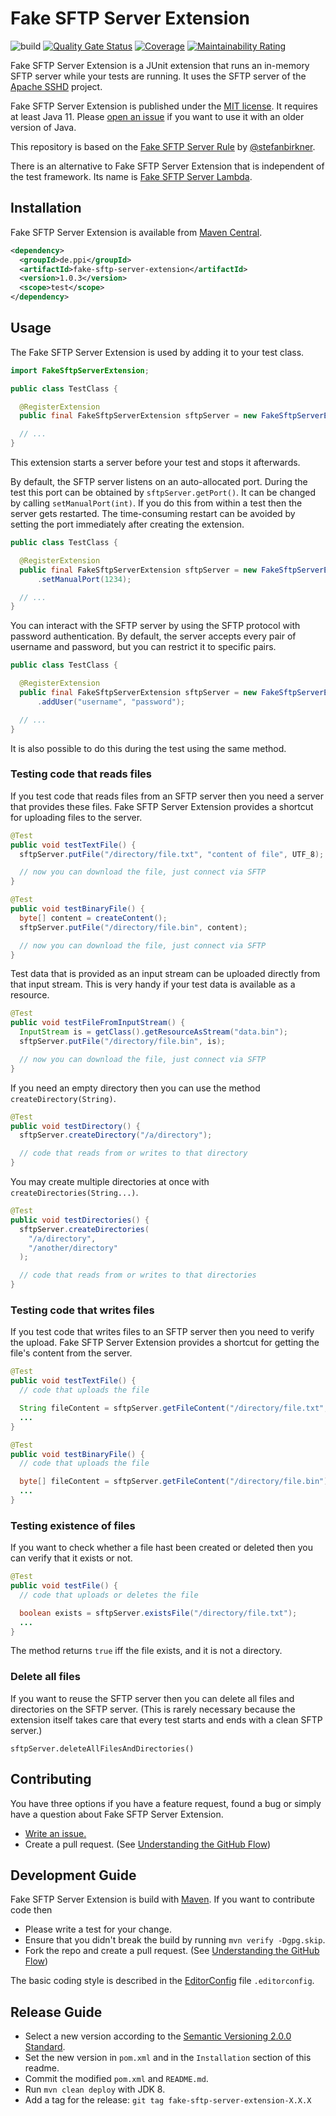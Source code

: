 # Fake SFTP Server Extension

![build](https://github.com/ppi-ag/fake-sftp-server-extension/actions/workflows/publish.yaml/badge.svg)
[![Quality Gate Status](https://sonarcloud.io/api/project_badges/measure?project=ppi-ag_fake-sftp-server-extension&metric=alert_status)](https://sonarcloud.io/summary/new_code?id=ppi-ag_fake-sftp-server-extension)
[![Coverage](https://sonarcloud.io/api/project_badges/measure?project=ppi-ag_fake-sftp-server-extension&metric=coverage)](https://sonarcloud.io/summary/new_code?id=ppi-ag_fake-sftp-server-extension)
[![Maintainability Rating](https://sonarcloud.io/api/project_badges/measure?project=ppi-ag_fake-sftp-server-extension&metric=sqale_rating)](https://sonarcloud.io/summary/new_code?id=ppi-ag_fake-sftp-server-extension)

Fake SFTP Server Extension is a JUnit extension that runs an in-memory SFTP server while your tests are running. It uses
the SFTP server of the
[Apache SSHD](http://mina.apache.org/sshd-project/index.html) project.

Fake SFTP Server Extension is published under the
[MIT license](http://opensource.org/licenses/MIT). It requires at least Java 11. Please
[open an issue](https://github.com/ppi-ag/fake-sftp-server-extension/issues/new)
if you want to use it with an older version of Java.

This repository is based on the [Fake SFTP Server Rule](https://github.com/stefanbirkner/fake-sftp-server-rule)
by [@stefanbirkner](https://github.com/stefanbirkner).

There is an alternative to Fake SFTP Server Extension that is independent of the test framework. Its name is
[Fake SFTP Server Lambda](https://github.com/stefanbirkner/fake-sftp-server-lambda).

## Installation

Fake SFTP Server Extension is available from
[Maven Central](https://search.maven.org/#search|ga|1|fake-sftp-server-extension).

```xml
<dependency>
  <groupId>de.ppi</groupId>
  <artifactId>fake-sftp-server-extension</artifactId>
  <version>1.0.3</version>
  <scope>test</scope>
</dependency>
```
## Usage

The Fake SFTP Server Extension is used by adding it to your test class.

```java
import FakeSftpServerExtension;

public class TestClass {

  @RegisterExtension
  public final FakeSftpServerExtension sftpServer = new FakeSftpServerExtension();

  // ...
}
```

This extension starts a server before your test and stops it afterwards.

By default, the SFTP server listens on an auto-allocated port. During the test this port can be obtained
by `sftpServer.getPort()`. It can be changed by calling `setManualPort(int)`. If you do this from within a test then the
server gets restarted. The time-consuming restart can be avoided by setting the port immediately after creating the
extension.

```java
public class TestClass {

  @RegisterExtension
  public final FakeSftpServerExtension sftpServer = new FakeSftpServerExtension()
      .setManualPort(1234);

  // ...
}
```

You can interact with the SFTP server by using the SFTP protocol with password
authentication. By default, the server accepts every pair of username and
password, but you can restrict it to specific pairs.

```java
public class TestClass {

  @RegisterExtension
  public final FakeSftpServerExtension sftpServer = new FakeSftpServerExtension()
      .addUser("username", "password");

  // ...
}
```

It is also possible to do this during the test using the same method.

### Testing code that reads files

If you test code that reads files from an SFTP server then you need a server that provides these files. Fake SFTP Server
Extension provides a shortcut for uploading files to the server.

```java
@Test
public void testTextFile() {
  sftpServer.putFile("/directory/file.txt", "content of file", UTF_8);

  // now you can download the file, just connect via SFTP
}

@Test
public void testBinaryFile() {
  byte[] content = createContent();
  sftpServer.putFile("/directory/file.bin", content);

  // now you can download the file, just connect via SFTP
}
```

Test data that is provided as an input stream can be uploaded directly from that
input stream. This is very handy if your test data is available as a resource.

```java
@Test
public void testFileFromInputStream() {
  InputStream is = getClass().getResourceAsStream("data.bin");
  sftpServer.putFile("/directory/file.bin", is);

  // now you can download the file, just connect via SFTP
}
```

If you need an empty directory then you can use the method
`createDirectory(String)`.

```java
@Test
public void testDirectory() {
  sftpServer.createDirectory("/a/directory");

  // code that reads from or writes to that directory
}
```

You may create multiple directories at once with `createDirectories(String...)`.

```java
@Test
public void testDirectories() {
  sftpServer.createDirectories(
    "/a/directory",
    "/another/directory"
  );

  // code that reads from or writes to that directories
}
```


### Testing code that writes files

If you test code that writes files to an SFTP server then you need to verify the upload. Fake SFTP Server Extension
provides a shortcut for getting the file's content from the server.

```java
@Test
public void testTextFile() {
  // code that uploads the file

  String fileContent = sftpServer.getFileContent("/directory/file.txt", UTF_8);
  ...
}

@Test
public void testBinaryFile() {
  // code that uploads the file

  byte[] fileContent = sftpServer.getFileContent("/directory/file.bin");
  ...
}
```

### Testing existence of files

If you want to check whether a file hast been created or deleted then you can
verify that it exists or not.

```java
@Test
public void testFile() {
  // code that uploads or deletes the file

  boolean exists = sftpServer.existsFile("/directory/file.txt");
  ...
}
```

The method returns `true` iff the file exists, and it is not a directory.

### Delete all files

If you want to reuse the SFTP server then you can delete all files and directories on the SFTP server. (This is rarely
necessary because the extension itself takes care that every test starts and ends with a clean SFTP server.)

    sftpServer.deleteAllFilesAndDirectories()

## Contributing

You have three options if you have a feature request, found a bug or simply have a question about Fake SFTP Server
Extension.

* [Write an issue.](https://github.com/ppi-ag/fake-sftp-server-extension/issues/new)
* Create a pull request. (See [Understanding the GitHub Flow](https://guides.github.com/introduction/flow/index.html))


## Development Guide

Fake SFTP Server Extension is build with [Maven](http://maven.apache.org/). If you want to contribute code then

* Please write a test for your change.
* Ensure that you didn't break the build by running `mvn verify -Dgpg.skip`.
* Fork the repo and create a pull request. (See [Understanding the GitHub Flow](https://guides.github.com/introduction/flow/index.html))

The basic coding style is described in the
[EditorConfig](http://editorconfig.org/) file `.editorconfig`.


## Release Guide

* Select a new version according to the
  [Semantic Versioning 2.0.0 Standard](http://semver.org/).
* Set the new version in `pom.xml` and in the `Installation` section of
  this readme.
* Commit the modified `pom.xml` and `README.md`.
* Run `mvn clean deploy` with JDK 8.
* Add a tag for the release: `git tag fake-sftp-server-extension-X.X.X`
